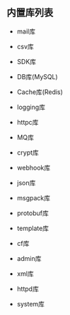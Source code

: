 ## 内置库列表

  * mail库

  * csv库

  * SDK库

  * DB库(MySQL)

  * Cache库(Redis)

  * logging库

  * httpc库

  * MQ库

  * crypt库

  * webhook库

  * json库

  * msgpack库

  * protobuf库

  * template库

  * cf库

  * admin库

  * xml库

  * httpd库

  * system库
